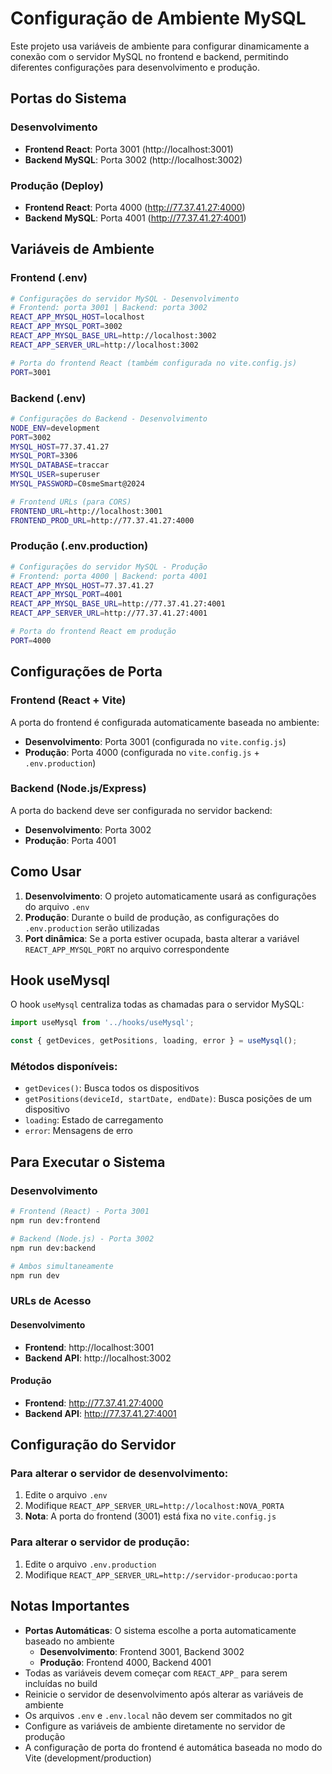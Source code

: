 # Configuração de Ambiente MySQL

Este projeto usa variáveis de ambiente para configurar dinamicamente a conexão com o servidor MySQL no frontend e backend, permitindo diferentes configurações para desenvolvimento e produção.

## Portas do Sistema

### Desenvolvimento
- **Frontend React**: Porta 3001 (http://localhost:3001)
- **Backend MySQL**: Porta 3002 (http://localhost:3002)

### Produção (Deploy)
- **Frontend React**: Porta 4000 (http://77.37.41.27:4000)
- **Backend MySQL**: Porta 4001 (http://77.37.41.27:4001)

## Variáveis de Ambiente

### Frontend (.env)
```bash
# Configurações do servidor MySQL - Desenvolvimento
# Frontend: porta 3001 | Backend: porta 3002
REACT_APP_MYSQL_HOST=localhost
REACT_APP_MYSQL_PORT=3002
REACT_APP_MYSQL_BASE_URL=http://localhost:3002
REACT_APP_SERVER_URL=http://localhost:3002

# Porta do frontend React (também configurada no vite.config.js)
PORT=3001
```

### Backend (.env)
```bash
# Configurações do Backend - Desenvolvimento
NODE_ENV=development
PORT=3002
MYSQL_HOST=77.37.41.27
MYSQL_PORT=3306
MYSQL_DATABASE=traccar
MYSQL_USER=superuser
MYSQL_PASSWORD=C0smeSmart@2024

# Frontend URLs (para CORS)
FRONTEND_URL=http://localhost:3001
FRONTEND_PROD_URL=http://77.37.41.27:4000
```

### Produção (.env.production)
```bash
# Configurações do servidor MySQL - Produção
# Frontend: porta 4000 | Backend: porta 4001
REACT_APP_MYSQL_HOST=77.37.41.27
REACT_APP_MYSQL_PORT=4001
REACT_APP_MYSQL_BASE_URL=http://77.37.41.27:4001
REACT_APP_SERVER_URL=http://77.37.41.27:4001

# Porta do frontend React em produção
PORT=4000
```

## Configurações de Porta

### Frontend (React + Vite)
A porta do frontend é configurada automaticamente baseada no ambiente:
- **Desenvolvimento**: Porta 3001 (configurada no `vite.config.js`)
- **Produção**: Porta 4000 (configurada no `vite.config.js` + `.env.production`)

### Backend (Node.js/Express)
A porta do backend deve ser configurada no servidor backend:
- **Desenvolvimento**: Porta 3002
- **Produção**: Porta 4001

## Como Usar

1. **Desenvolvimento**: O projeto automaticamente usará as configurações do arquivo `.env`
2. **Produção**: Durante o build de produção, as configurações do `.env.production` serão utilizadas
3. **Port dinâmica**: Se a porta estiver ocupada, basta alterar a variável `REACT_APP_MYSQL_PORT` no arquivo correspondente

## Hook useMysql

O hook `useMysql` centraliza todas as chamadas para o servidor MySQL:

```javascript
import useMysql from '../hooks/useMysql';

const { getDevices, getPositions, loading, error } = useMysql();
```

### Métodos disponíveis:
- `getDevices()`: Busca todos os dispositivos
- `getPositions(deviceId, startDate, endDate)`: Busca posições de um dispositivo
- `loading`: Estado de carregamento
- `error`: Mensagens de erro

## Para Executar o Sistema

### Desenvolvimento
```bash
# Frontend (React) - Porta 3001
npm run dev:frontend

# Backend (Node.js) - Porta 3002
npm run dev:backend

# Ambos simultaneamente
npm run dev
```

### URLs de Acesso

#### Desenvolvimento
- **Frontend**: http://localhost:3001
- **Backend API**: http://localhost:3002

#### Produção
- **Frontend**: http://77.37.41.27:4000
- **Backend API**: http://77.37.41.27:4001

## Configuração do Servidor

### Para alterar o servidor de desenvolvimento:
1. Edite o arquivo `.env`
2. Modifique `REACT_APP_SERVER_URL=http://localhost:NOVA_PORTA`
3. **Nota**: A porta do frontend (3001) está fixa no `vite.config.js`

### Para alterar o servidor de produção:
1. Edite o arquivo `.env.production`
2. Modifique `REACT_APP_SERVER_URL=http://servidor-producao:porta`

## Notas Importantes

- **Portas Automáticas**: O sistema escolhe a porta automaticamente baseado no ambiente
  - **Desenvolvimento**: Frontend 3001, Backend 3002
  - **Produção**: Frontend 4000, Backend 4001
- Todas as variáveis devem começar com `REACT_APP_` para serem incluídas no build
- Reinicie o servidor de desenvolvimento após alterar as variáveis de ambiente
- Os arquivos `.env` e `.env.local` não devem ser commitados no git
- Configure as variáveis de ambiente diretamente no servidor de produção
- A configuração de porta do frontend é automática baseada no modo do Vite (development/production)
